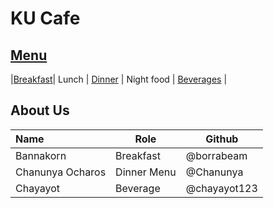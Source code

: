 # KU Cafe

## [Menu](Menu.md)

|[Breakfast](Menu.md#Breafast)| Lunch | [Dinner](Menu.md#dinner) | Night food | [Beverages](/Menu.md#beverages) |

## About Us


| Name      | Role      | Github          |
|:----------|-----------|-----------------|
| Bannakorn | Breakfast | @borrabeam      |
| Chanunya Ocharos | Dinner Menu | @Chanunya |
| Chayayot  | Beverage  | @chayayot123    |

